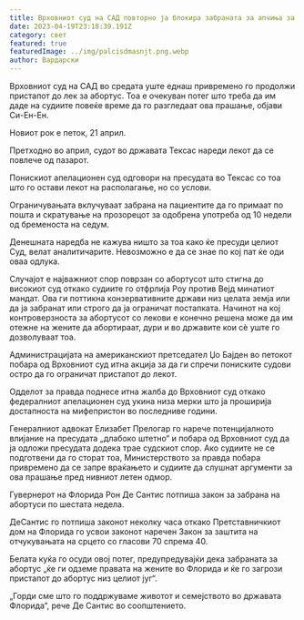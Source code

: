 ```yaml
---
title: Врховниот суд на САД повторно ја блокира забраната за апчиња за абортус
date: 2023-04-19T23:18:39.191Z
category: свет
featured: true
featuredImage: ../img/palcisdmasnjt.png.webp
author: Вардарски
---
```


Врховниот суд на САД во средата уште еднаш привремено го продолжи пристапот до лек за абортус. Тоа е очекуван потег што треба да им даде на судиите повеќе време да го разгледаат ова прашање, објави Си-Ен-Ен.

Новиот рок е петок, 21 април.

Претходно во април, судот во државата Тексас нареди лекот да се повлече од пазарот.

Понискиот апелационен суд одговори на пресудата во Тексас со тоа што го остави лекот на располагање, но со услови.

Ограничувањата вклучуваат забрана на пациентите да го примаат по пошта и скратување на прозорецот за одобрена употреба од 10 недели од бременоста на седум.

Денешната наредба не кажува ништо за тоа како ќе пресуди целиот Суд, велат аналитичарите. Невозможно е да се знае по кој пат ќе оди оваа одлука.

Случајот е најважниот спор поврзан со абортусот што стигна до високиот суд откако судиите го отфрлија Роу против Вејд минатиот мандат. Ова ги поттикна конзервативните држави низ целата земја или да ја забранат или строго да ја ограничат постапката. Начинот на кој контроверзноста за абортусот со лекови е конечно решена може да им отежне на жените да абортираат, дури и во државите кои сè уште го дозволуваат тоа.

Администрацијата на американскиот претседател Џо Бајден во петокот побара од Врховниот суд итна акција за да ги спречи пониските судови остро да го ограничат пристапот до лекот.

Одделот за правда поднесе итна жалба до Врховниот суд откако федералниот апелационен суд укина низа мерки што ја проширија достапноста на мифепристон во последниве години.

Генералниот адвокат Елизабет Прелогар го нарече потенцијалното влијание на пресудата „длабоко штетно“ и побара од Врховниот суд да ја одложи пресудата додека трае судскиот спор. Ако судиите не се подготвени да го сторат тоа, Министерството за правда побара привремено да се запре враќањето и судиите да слушнат аргументи за ова прашање пред нивниот летен одмор.

Гувернерот на Флорида Рон Де Сантис потпиша закон за забрана на абортуси по шестата недела.

ДеСантис го потпиша законот неколку часа откако Претставничкиот дом на Флорида го усвои законот наречен Закон за заштита на отчукувањата на срцето со гласови 70 спрема 40.

Белата куќа го осуди овој потег, предупредувајќи дека забраната за абортус „ќе ги одземе правата на жените во Флорида и ќе го загрози пристапот до абортус низ целиот југ“.

„Горди сме што го поддржуваме животот и семејството во државата Флорида“, рече Де Сантис во соопштението.
